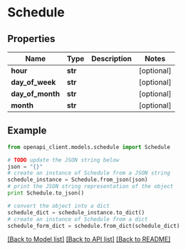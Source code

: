 # Schedule


## Properties
Name | Type | Description | Notes
------------ | ------------- | ------------- | -------------
**hour** | **str** |  | [optional]
**day_of_week** | **str** |  | [optional]
**day_of_month** | **str** |  | [optional]
**month** | **str** |  | [optional]

## Example

```python
from openapi_client.models.schedule import Schedule

# TODO update the JSON string below
json = "{}"
# create an instance of Schedule from a JSON string
schedule_instance = Schedule.from_json(json)
# print the JSON string representation of the object
print Schedule.to_json()

# convert the object into a dict
schedule_dict = schedule_instance.to_dict()
# create an instance of Schedule from a dict
schedule_form_dict = schedule.from_dict(schedule_dict)
```
[[Back to Model list]](../README.md#documentation-for-models) [[Back to API list]](../README.md#documentation-for-api-endpoints) [[Back to README]](../README.md)
